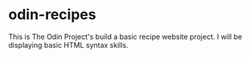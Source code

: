 # odin-recipes
This is The Odin Project's build a basic recipe website project. I will be displaying basic HTML syntax skills.